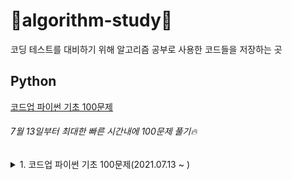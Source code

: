 # 💚algorithm-study💚

코딩 테스트를 대비하기 위해 알고리즘 공부로 사용한 코드들을 저장하는 곳

## Python
[코드업 파이썬 기초 100문제](https://codeup.kr/problemsetsol.php?psid=33)
###### 7월 13일부터 최대한 빠른 시간내에 100문제 풀기🔥

<details>
<summary>1. 코드업 파이썬 기초 100문제(2021.07.13 ~ )</summary>
<div markdown="1">
 
  | 번호명 | 문제명 | 문제 풀이일 |
  |:----------|:----------|:----------:|
  | 6001 | [기초-출력] 출력하기01(설명)(py) | 2021.07.13 |
  | 6002 | [기초-출력] 출력하기02(설명)(py) | 2021.07.13 |
  | 6003 | [기초-출력] 출력하기03(설명)(py) | 2021.07.13 |
  | 6004 | [기초-출력] 출력하기04(설명)(py) | 2021.07.13 |
  | 6005 | [기초-출력] 출력하기05(설명)(py) | 2021.07.13 |
  | 6006 | [기초-출력] 출력하기06(py) | 2021.07.13 |
  | 6007 | [기초-출력] 출력하기07(py) | 2021.07.13 |
  | 6008 | [기초-출력] 출력하기08(py) | 2021.07.13 |
  | 6009 | [기초-입출력] 문자 1개 입력받아 그대로 출력하기(설명)(py) | 2021.07.13 |
  | 6010 | [기초-입출력] 정수 1개 입력받아 int로 변환하여 출력하기(설명)(py) | 2021.07.13 |
  | 6011 | [기초-입출력] 실수 1개 입력받아 변환하여 출력하기(설명)(py)	 | 2021.07.13 |
  | 6012 | [기초-입출력] 정수 2개 입력받아 그대로 출력하기1(설명)(py) | 2021.07.13 |
  | 6013 | [기초-입출력] 문자 2개 입력받아 순서 바꿔 출력하기1(py) | 2021.07.13 |
  | 6014 | [기초-입출력] 실수 1개 입력받아 3번 출력하기(py) | 2021.07.13 |
  | 6015 | [기초-입출력] 정수 2개 입력받아 그대로 출력하기2(설명)(py) | 2021.07.13 |
  | 6016 | [기초-입출력] 문자 2개 입력받아 순서 바꿔 출력하기2(설명)(py) | 2021.07.13 |
  | 6017 | [기초-입출력] 문장 1개 입력받아 3번 출력하기(설명)(py) | 2021.07.13 |
  | 6018 | [기초-입출력] 시간 입력받아 그대로 출력하기(설명)(py) | 2021.07.13 |
  | 6019 | [기초-입출력] 연월일 입력받아 순서 바꿔 출력하기(py) | 2021.07.13 |
  | 6020 | [기초-입출력] 주민번호 입력받아 형태 바꿔 출력하기(py) | 2021.07.13 |
  | 6021 | [기초-입출력] 단어 1개 입력받아 나누어 출력하기(설명)(py) | 2021.07.13 |
  | 6022 | [기초-입출력] 연월일 입력받아 나누어 출력하기(설명)(py) | 2021.07.13 |
  | 6023 | [기초-입출력] 시분초 입력받아 분만 출력하기(py) | 2021.07.13 |
  | 6024 | [기초-입출력] 단어 2개 입력받아 이어 붙이기(설명)(py) | 2021.07.13 |
  | 6025 | [기초-값변환] 정수 2개 입력받아 합 계산하기(설명)(py) | 2021.07.13 |
  | 6026 | [기초-값변환] 실수 2개 입력받아 합 계산하기(설명)(py) | 2021.07.14 |
  | 6027 | [기초-출력변환] 10진 정수 입력받아 16진수로 출력하기1(설명)(py) | 2021.07.14 |
  | 6028 | [기초-출력변환] 10진 정수 입력받아 16진수로 출력하기2(설명)(py) | 2021.07.14 |
  | 6029 | [기초-값변환] 16진 정수 입력받아 8진수로 출력하기(설명)(py) | 2021.07.14 |
  | 6030 | [기초-값변환] 영문자 1개 입력받아 10진수로 변환하기(설명)(py) | 2021.07.14 |
  | 6031 | [기초-값변환] 정수 입력받아 유니코드 문자로 변환하기(설명)(py) | 2021.07.14 |
  | 6032 | [기초-산술연산] 정수 1개 입력받아 부호 바꾸기(설명)(py) | 2021.07.14 |
  | 6033 | [기초-산술연산] 문자 1개 입력받아 다음 문자 출력하기(설명)(py) | 2021.07.14 |
  | 6034 | [기초-산술연산] 정수 2개 입력받아 차 계산하기(설명)(py) | 2021.07.14 |
  | 6035 | [기초-산술연산] 실수 2개 입력받아 곱 계산하기(설명)(py) | 2021.07.14 |
  | 6036 | [기초-산술연산] 단어 여러 번 출력하기(설명)(py) | 2021.07.14 |
  | 6037 |  [기초-산술연산] 문장 여러 번 출력하기(설명)(py) | 2021.07.14 |
  | 6038 | [기초-산술연산] 정수 2개 입력받아 거듭제곱 계산하기(설명)(py) | 2021.07.14 |
  | 6039 | [기초-산술연산] 실수 2개 입력받아 거듭제곱 계산하기(py) | 2021.07.14 |
  | 6040 | [기초-산술연산] 정수 2개 입력받아 나눈 몫 계산하기(설명)(py) | 2021.07.14 |
  | 6041 | [기초-산술연산] 정수 2개 입력받아 나눈 나머지 계산하기(설명)(py) | 2021.07.14 |
  | 6042 | [기초-값변환] 실수 1개 입력받아 소숫점이하 자리 변환하기(설명)(py) | 2021.07.14 |
  | 6043 | [기초-산술연산] 실수 2개 입력받아 나눈 결과 계산하기(py) | 2021.07.14 |
  | 6044 | [기초-산술연산] 정수 2개 입력받아 자동 계산하기(py) | 2021.07.14 |
  | 6045 | [기초-산술연산] 정수 3개 입력받아 합과 평균 출력하기(설명)(py) | 2021.07.14 |
  | 6046 | [기초-비트시프트연산] 정수 1개 입력받아 2배 곱해 출력하기(설명)(py) | 2021.07.14 |
  | 6047 | [기초-비트시프트연산] 2의 거듭제곱 배로 곱해 출력하기(설명)(py) | 2021.07.14 |
  | 6048 | [기초-비교연산] 정수 2개 입력받아 비교하기1(설명)(py) | 2021.07.14 |
  | 6049 | [기초-비교연산] 정수 2개 입력받아 비교하기2(설명)(py) | 2021.07.14 |
  | 6050 | [기초-비교연산] 정수 2개 입력받아 비교하기3(설명)(py) | 2021.07.14 |
  | 6051 | [기초-비교연산] 정수 2개 입력받아 비교하기4(설명)(py) | 2021.07.15 |
  | 6052 | [기초-논리연산] 정수 입력받아 참 거짓 평가하기(설명)(py) | 2021.07.15 |
  | 6053 | [기초-논리연산] 참 거짓 바꾸기(설명)(py) | 2021.07.15 |
  | 6054 | [기초-논리연산] 둘 다 참일 경우만 참 출력하기(설명)(py) | 2021.07.15 |
  | 6055 | [기초-논리연산] 하나라도 참이면 참 출력하기(설명)(py) | 2021.07.15 |
  | 6056 | [기초-논리연산] 참/거짓이 서로 다를 때에만 참 출력하기(설명)(py) | 2021.07.15 |
  | 6057 | [기초-논리연산] 참/거짓이 서로 같을 때에만 참 출력하기(설명)(py) | 2021.07.15 |
  | 6058 | [기초-논리연산] 둘 다 거짓일 경우만 참 출력하기(py) | 2021.07.15 |
  | 6059 | [기초-비트단위논리연산] 비트단위로 NOT 하여 출력하기(설명)(py) | 2021.07.15 |
  | 6060 | [기초-비트단위논리연산] 비트단위로 AND 하여 출력하기(설명)(py) | 2021.07.15 |
  | 6061 | [기초-비트단위논리연산] 비트단위로 OR 하여 출력하기(설명)(py) | 2021.07.18 |
  | 6062 | [기초-비트단위논리연산] 비트단위로 XOR 하여 출력하기(설명)(py) | 2021.07.18 |
  | 6063 | [기초-3항연산] 정수 2개 입력받아 큰 값 출력하기(설명)(py) | 2021.07.15 |
  | 6064 | [기초-3항연산] 정수 3개 입력받아 가장 작은 값 출력하기(설명)(py) | 2021.07.19 |
  | 6065 |  [기초-조건/선택실행구조] 정수 3개 입력받아 짝수만 출력하기(설명)(py) | 2021.07.19 |
  | 6066 | [기초-조건/선택실행구조] 정수 3개 입력받아 짝/홀 출력하기(설명)(py) | 2021.07.19 |
  | 6067 |  [기초-조건/선택실행구조] 정수 1개 입력받아 분류하기(설명)(py) | 2021.07.19 |
  | 6068 | [기초-조건/선택실행구조] 점수 입력받아 평가 출력하기(설명)(py) | 2021.07.19 |
  | 6069 | [기초-조건/선택실행구조] 평가 입력받아 다르게 출력하기(py) | 2021.07.19 |
  | 6070 | [기초-조건/선택실행구조] 월 입력받아 계절 출력하기(설명)(py) | 2021.07.19 |
  | 6071 | [기초-반복실행구조] 0 입력될 때까지 무한 출력하기(설명)(py) | 2021.07.22 |
  | 6072 | [기초-반복실행구조] 정수 1개 입력받아 카운트다운 출력하기1(설명)(py) | 2021.07.22 |
  | 6073 | [기초-반복실행구조] 정수 1개 입력받아 카운트다운 출력하기2(py) | 2021.07.22 |
  | 6074 | [기초-반복실행구조] 문자 1개 입력받아 알파벳 출력하기(설명)(py) | 2021.07.22 |
  | 6075 | [기초-반복실행구조] 정수 1개 입력받아 그 수까지 출력하기1(py) | 2021.07.22 |
  | 6076 | [기초-반복실행구조] 정수 1개 입력받아 그 수까지 출력하기2(설명)(py) | 2021.07.22 |
  | 6077 |  [기초-종합] 짝수 합 구하기(설명)(py) | 2021.07.22 |
  | 6078 | [기초-종합] 원하는 문자가 입력될 때까지 반복 출력하기(py) | 2021.07.22 |
  | 6079 |  [기초-종합] 언제까지 더해야 할까?(py) | 2021.07.22 |
  | 6080 | [기초-종합] 주사위 2개 던지기(설명)(py) | 2021.07.22 |
  | 6081 | [기초-종합] 16진수 구구단 출력하기(py) | 2021.07.23 |
  | 6082 | [기초-종합] 3 6 9 게임의 왕이 되자(설명)(py) | 2021.07.23 |
  | 6083 | [기초-종합] 빛 섞어 색 만들기(설명)(py) | 2021.07.23 |
  | 6084 | [기초-종합] 소리 파일 저장용량 계산하기(py) | 2021.07.23 |
  | 6085 | [기초-종합] 그림 파일 저장용량 계산하기(py) | 2021.07.23 |
  | 6086 | [기초-종합] 거기까지! 이제 그만~(설명)(py) | 2021.07.23 |
  | 6087 | [기초-종합] 3의 배수는 통과(설명)(py) | 2021.07.23 |
  | 6088 | [기초-종합] 수 나열하기1(py) | 2021.07.23 |
  | 6089 | [기초-종합] 수 나열하기2(py) | 2021.07.23 |
  | 6090 | [기초-종합] 수 나열하기3(py) | 2021.07.23 |
  | 6091 | [기초-종합] 함께 문제 푸는 날(설명)(py) | 2021.07.24 |
  | 6092 | [기초-리스트] 이상한 출석 번호 부르기1(설명)(py) | 2021.07.24 |
  | 6093 | [기초-리스트] 이상한 출석 번호 부르기2(py) | 2021.07.24 |
  | 6094 | [기초-리스트] 이상한 출석 번호 부르기3(py) | 2021.07.24 |
  | 6095 | [기초-리스트] 바둑판에 흰 돌 놓기(설명)(py) | 2021.07.24 |
  | 6096 | [기초-리스트] 바둑알 십자 뒤집기(py) | 2021.07.24 |
  | 6097 | [기초-리스트] 설탕과자 뽑기(py) | 2021.07.24 |
  | 6098 | [기초-리스트] 성실한 개미(py) | 2021.07.24 |



  </div>
 </details>
